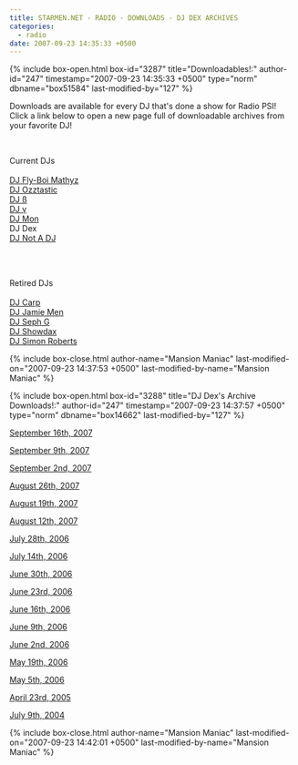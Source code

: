 ```yaml
---
title: STARMEN.NET - RADIO - DOWNLOADS - DJ DEX ARCHIVES
categories:
  - radio
date: 2007-09-23 14:35:33 +0500
---
```

{% include box-open.html box-id="3287" title="Downloadables!:" author-id="247" timestamp="2007-09-23 14:35:33 +0500" type="norm" dbname="box51584" last-modified-by="127" %}
<p>
Downloads are available for every DJ that's done a show for Radio PSI!  Click a link below to open a new page full of downloadable archives from your favorite DJ!
</p><BR />

<p>Current DJs<BR /><BR />
<a href='/radio/downloads/mathyz'>DJ Fly-Boi Mathyz</a><BR />
<a href='/radio/downloads/ozztastic'>DJ Ozztastic</a><BR />
<a href='/radio/downloads/b'>DJ ß</a><BR />
<a href='/radio/downloads/g'>DJ γ</a><BR />
<a href='/radio/downloads/mon'>DJ Mon</a><BR />
DJ Dex<BR />
<a href='/radio/downloads/notadj'>DJ Not A DJ</a><BR />
</p><BR /><BR />

<p>Retired DJs<BR /><BR />
<a href='/radio/downloads/carp'>DJ Carp</a><BR />
<a href='/radio/downloads/jamiemen'>DJ Jamie Men</a><BR />
<a href='/radio/downloads/sephg'>DJ Seph G</a><BR />
<a href='/radio/downloads/showdax'>DJ Showdax</a><BR />
<a href='/radio/downloads/simonbob'>DJ Simon Roberts</a><BR />
</p>
{% include box-close.html author-name="Mansion Maniac" last-modified-on="2007-09-23 14:37:53 +0500" last-modified-by-name="Mansion Maniac" %}

{% include box-open.html box-id="3288" title="DJ Dex's Archive Downloads!:" author-id="247" timestamp="2007-09-23 14:37:57 +0500" type="norm" dbname="box14662" last-modified-by="127" %}
<p>
<a href="http://radio.starmen.net/dumps/archives/slingz0r/radiopsidumpdjdex20070916.ogg">September 16th, 2007</a>
</p>

<p>
<a href="http://radio.starmen.net/dumps/archives/slingz0r/radiopsidumpdjdex200070909.ogg">September 9th, 2007</a>
</p>

<p>
<a href="http://radio.starmen.net/dumps/archives/slingz0r/radiopsidumpdjdex20070902.ogg">September 2nd, 2007</a>
</p>

<p>
<a href="http://radio.starmen.net/dumps/archives/slingz0r/radiopsidumpdjdex20070826.ogg">August 26th, 2007</a>
</p>

<p>
<a href="http://radio.starmen.net/dumps/archives/slingz0r/radiopsidumpdjdex20070819.ogg">August 19th, 2007</a>
</p>

<p>
<a href="http://radio.starmen.net/dumps/archives/slingz0r/radiopsidumpdjdex20070812.ogg">August 12th, 2007</a>
</p>

<p>
<a href="http://radio.starmen.net/dumps/archives/slingz0r/radiopsidumpdjsling20060728.ogg">July 28th, 2006</a>
</p>

<p>
<a href="http://radio.starmen.net/dumps/archives/slingz0r/radiopsidumpdjsling20060714.ogg">July 14th, 2006</a>
</p>

<p>
<a href="http://radio.starmen.net/dumps/archives/slingz0r/radiopsidumpdjsling20060630.ogg">June 30th, 2006</a>

</p>

<p>
<a href="http://radio.starmen.net/dumps/archives/slingz0r/radiopsidumpdjsling20060623.ogg">June 23rd, 2006</a>
</p>

<p>
<a href="http://radio.starmen.net/dumps/archives/slingz0r/radiopsidumpdjsling20060616.ogg">June 16th, 2006</a>
</p>

<p>
<a href="http://radio.starmen.net/dumps/archives/slingz0r/radiopsidumpdjsling20060609.ogg">June 9th, 2006</a>
</p>

<p>
<a href="http://radio.starmen.net/dumps/archives/slingz0r/radiopsidumpdjsling20060602.ogg">June 2nd, 2006</a>
</p>

<p>
<a href="http://radio.starmen.net/dumps/archives/slingz0r/radiopsidumpdjsling20060519.ogg">May 19th, 2006</a>
</p>

<p>
<a href="http://radio.starmen.net/dumps/archives/slingz0r/radiopsidumpdjsling20060505.ogg">May 5th, 2006</a>
</p>

<p>
<a href="http://radio.starmen.net/dumps/archives/slingz0r/radiopsidumpdjsling20050423.ogg">April 23rd, 2005</a>
</p>

<p>
<a href="http://radio.starmen.net/dumps/archives/slingz0r/radiopsidumpdjsling20040709.ogg">July 9th, 2004</a>
</p>
{% include box-close.html author-name="Mansion Maniac" last-modified-on="2007-09-23 14:42:01 +0500" last-modified-by-name="Mansion Maniac" %}
